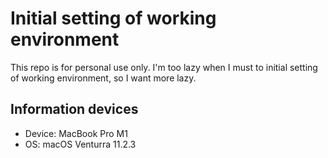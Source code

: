 # Initial setting of working environment
This repo is for personal use only. I'm too lazy when I must to initial setting of working environment, so I want more lazy.

## Information devices
- Device: MacBook Pro M1
- OS: macOS Venturra 11.2.3